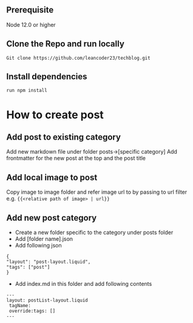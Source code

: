 ## Prerequisite

Node 12.0 or higher

## Clone the Repo and run locally

`Git clone https://github.com/leancoder23/techblog.git`

## Install dependencies

`run npm install`

# How to create post

## Add post to existing category

Add new markdown file under folder posts->[specific category]
Add frontmatter for the new post at the top and the post title

## Add local image to post

Copy image to image folder and refer image url to by passing to url filter e.g. `{{<relative path of image> | url}}`

## Add new post category

* Create a new folder specific to the category under posts folder
* Add [folder name].json
* Add following json

```
{
"layout": "post-layout.liquid",
"tags": ["post"]
}
```

* Add index.md in this folder and add following contents

```
---
layout: postList-layout.liquid
 tagName: 
 override:tags: []
---
```
